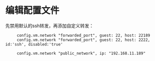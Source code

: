 # 编辑配置文件
先禁用默认的ssh转发，再添加自定义转发：

```
     config.vm.network "forwarded_port", guest: 22, host: 22189
     config.vm.network "forwarded_port", guest: 22, host: 2222, id:'ssh', disabled:'true'
     
     config.vm.network "public_network", ip: "192.168.11.189"
```
